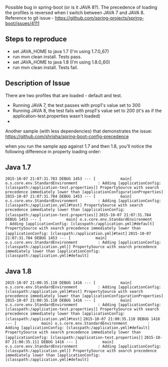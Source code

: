 Possible bug in spring-boot (or is it JAVA 8?). The precedence of loading the profiles is reversed when I switch between JAVA 7 and JAVA 8. Reference to git issue - https://github.com/spring-projects/spring-boot/issues/4111

Steps to reproduce
------------------
* set JAVA_HOME to java 1.7 (I'm using 1.7.0_67)
* run mvn clean install. Tests pass.
* set JAVA_HOME to java 1.8 (I'm using 1.8.0_60)
* run mvn clean install. Tests fail.

Description of Issue
------------------
There are two profiles that are loaded - default and test.

* Running JAVA 7, the test passes with prop1's value set to 300
* Running JAVA 8, the test fails with prop1's value set to 200 (it's as if the application-test.properties wasn't loaded)
* 
Another sample (with less dependencies) that demonstrates the issue: https://github.com/shrisha/spring-boot-config-precedence

when you run the sample app against 1.7 and then 1.8, you'll notice the following difference in property loading order:

## Java 1.7
```2015-10-07 21:07:31.783 DEBUG 1453 --- [           main] o.s.core.env.StandardEnvironment         : Adding [applicationConfig: [classpath:/application-test.properties]] PropertySource with search precedence immediately lower than [applicationConfigurationProperties]```
```2015-10-07 21:07:31.784 DEBUG 1453 --- [           main] o.s.core.env.StandardEnvironment         : Adding [applicationConfig: [classpath:/application.yml]#test] PropertySource with search precedence immediately lower than [applicationConfig: [classpath:/application-test.properties]]```
```2015-10-07 21:07:31.784 DEBUG 1453 --- [           main] o.s.core.env.StandardEnvironment         : Adding [applicationConfig: [classpath:/application.yml]#default] PropertySource with search precedence immediately lower than [applicationConfig: [classpath:/application.yml]#test]```
```2015-10-07 21:07:31.784 DEBUG 1453 --- [           main] o.s.core.env.StandardEnvironment         : Adding [applicationConfig: [classpath:/application.yml]] PropertySource with search precedence immediately lower than [applicationConfig: [classpath:/application.yml]#default]```


## Java 1.8
```2015-10-07 21:00:35.110 DEBUG 1416 --- [           main] o.s.core.env.StandardEnvironment         : Adding [applicationConfig: [classpath:/application.yml]#test] PropertySource with search precedence immediately lower than [applicationConfigurationProperties]```
```2015-10-07 21:00:35.110 DEBUG 1416 --- [           main] o.s.core.env.StandardEnvironment         : Adding [applicationConfig: [classpath:/application-test.properties]] PropertySource with search precedence immediately lower than [applicationConfig: [classpath:/application.yml]#test]```
```2015-10-07 21:00:35.110 DEBUG 1416 --- [           main] o.s.core.env.StandardEnvironment         : Adding [applicationConfig: [classpath:/application.yml]#default] PropertySource with search precedence immediately lower than [applicationConfig: [classpath:/application-test.properties]]```
```2015-10-07 21:00:35.111 DEBUG 1416 --- [           main] o.s.core.env.StandardEnvironment         : Adding [applicationConfig: [classpath:/application.yml]] PropertySource with search precedence immediately lower than [applicationConfig: [classpath:/application.yml]#default]```

